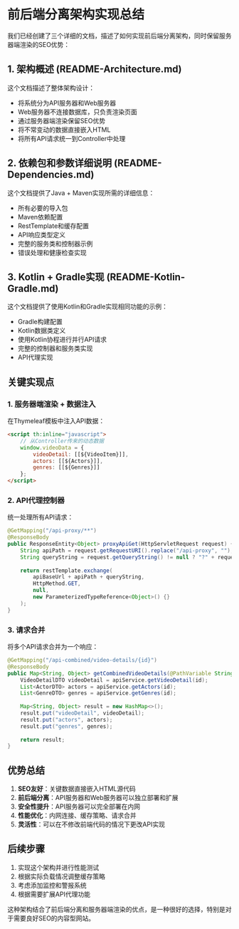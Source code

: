# 前后端分离架构实现总结

我们已经创建了三个详细的文档，描述了如何实现前后端分离架构，同时保留服务器端渲染的SEO优势：

## 1. 架构概述 (README-Architecture.md)

这个文档描述了整体架构设计：
- 将系统分为API服务器和Web服务器
- Web服务器不连接数据库，只负责渲染页面
- 通过服务器端渲染保留SEO优势
- 将不常变动的数据直接嵌入HTML
- 将所有API请求统一到Controller中处理

## 2. 依赖包和参数详细说明 (README-Dependencies.md)

这个文档提供了Java + Maven实现所需的详细信息：
- 所有必要的导入包
- Maven依赖配置
- RestTemplate和缓存配置
- API响应类型定义
- 完整的服务类和控制器示例
- 错误处理和健康检查实现

## 3. Kotlin + Gradle实现 (README-Kotlin-Gradle.md)

这个文档提供了使用Kotlin和Gradle实现相同功能的示例：
- Gradle构建配置
- Kotlin数据类定义
- 使用Kotlin协程进行并行API请求
- 完整的控制器和服务类实现
- API代理实现

## 关键实现点

### 1. 服务器端渲染 + 数据注入

在Thymeleaf模板中注入API数据：

```html
<script th:inline="javascript">
    // 从Controller传来的动态数据
    window.videoData = {
        videoDetail: [[${VideoItem}]],
        actors: [[${Actors}]],
        genres: [[${Genres}]]
    };
</script>
```

### 2. API代理控制器

统一处理所有API请求：

```java
@GetMapping("/api-proxy/**")
@ResponseBody
public ResponseEntity<Object> proxyApiGet(HttpServletRequest request) {
    String apiPath = request.getRequestURI().replace("/api-proxy", "");
    String queryString = request.getQueryString() != null ? "?" + request.getQueryString() : "";
    
    return restTemplate.exchange(
        apiBaseUrl + apiPath + queryString,
        HttpMethod.GET,
        null,
        new ParameterizedTypeReference<Object>() {}
    );
}
```

### 3. 请求合并

将多个API请求合并为一个响应：

```java
@GetMapping("/api-combined/video-details/{id}")
@ResponseBody
public Map<String, Object> getCombinedVideoDetails(@PathVariable String id) {
    VideoDetailDTO videoDetail = apiService.getVideoDetail(id);
    List<ActorDTO> actors = apiService.getActors(id);
    List<GenreDTO> genres = apiService.getGenres(id);
    
    Map<String, Object> result = new HashMap<>();
    result.put("videoDetail", videoDetail);
    result.put("actors", actors);
    result.put("genres", genres);
    
    return result;
}
```

## 优势总结

1. **SEO友好**：关键数据直接嵌入HTML源代码
2. **前后端分离**：API服务器和Web服务器可以独立部署和扩展
3. **安全性提升**：API服务器可以完全部署在内网
4. **性能优化**：内网连接、缓存策略、请求合并
5. **灵活性**：可以在不修改前端代码的情况下更改API实现

## 后续步骤

1. 实现这个架构并进行性能测试
2. 根据实际负载情况调整缓存策略
3. 考虑添加监控和警报系统
4. 根据需要扩展API代理功能

这种架构结合了前后端分离和服务器端渲染的优点，是一种很好的选择，特别是对于需要良好SEO的内容型网站。
